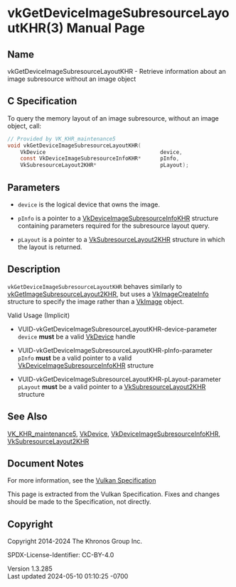 # vkGetDeviceImageSubresourceLayoutKHR(3) Manual Page

## Name

vkGetDeviceImageSubresourceLayoutKHR - Retrieve information about an
image subresource without an image object



## <a href="#_c_specification" class="anchor"></a>C Specification

To query the memory layout of an image subresource, without an image
object, call:

``` c
// Provided by VK_KHR_maintenance5
void vkGetDeviceImageSubresourceLayoutKHR(
    VkDevice                                    device,
    const VkDeviceImageSubresourceInfoKHR*      pInfo,
    VkSubresourceLayout2KHR*                    pLayout);
```

## <a href="#_parameters" class="anchor"></a>Parameters

- `device` is the logical device that owns the image.

- `pInfo` is a pointer to a
  [VkDeviceImageSubresourceInfoKHR](https://registry.khronos.org/vulkan/specs/1.3-extensions/man/html/VkDeviceImageSubresourceInfoKHR.html)
  structure containing parameters required for the subresource layout
  query.

- `pLayout` is a pointer to a
  [VkSubresourceLayout2KHR](https://registry.khronos.org/vulkan/specs/1.3-extensions/man/html/VkSubresourceLayout2KHR.html) structure in
  which the layout is returned.

## <a href="#_description" class="anchor"></a>Description

`vkGetDeviceImageSubresourceLayoutKHR` behaves similarly to
[vkGetImageSubresourceLayout2KHR](https://registry.khronos.org/vulkan/specs/1.3-extensions/man/html/vkGetImageSubresourceLayout2KHR.html),
but uses a [VkImageCreateInfo](https://registry.khronos.org/vulkan/specs/1.3-extensions/man/html/VkImageCreateInfo.html) structure to
specify the image rather than a [VkImage](https://registry.khronos.org/vulkan/specs/1.3-extensions/man/html/VkImage.html) object.

Valid Usage (Implicit)

- <a href="#VUID-vkGetDeviceImageSubresourceLayoutKHR-device-parameter"
  id="VUID-vkGetDeviceImageSubresourceLayoutKHR-device-parameter"></a>
  VUID-vkGetDeviceImageSubresourceLayoutKHR-device-parameter  
  `device` **must** be a valid [VkDevice](https://registry.khronos.org/vulkan/specs/1.3-extensions/man/html/VkDevice.html) handle

- <a href="#VUID-vkGetDeviceImageSubresourceLayoutKHR-pInfo-parameter"
  id="VUID-vkGetDeviceImageSubresourceLayoutKHR-pInfo-parameter"></a>
  VUID-vkGetDeviceImageSubresourceLayoutKHR-pInfo-parameter  
  `pInfo` **must** be a valid pointer to a valid
  [VkDeviceImageSubresourceInfoKHR](https://registry.khronos.org/vulkan/specs/1.3-extensions/man/html/VkDeviceImageSubresourceInfoKHR.html)
  structure

- <a href="#VUID-vkGetDeviceImageSubresourceLayoutKHR-pLayout-parameter"
  id="VUID-vkGetDeviceImageSubresourceLayoutKHR-pLayout-parameter"></a>
  VUID-vkGetDeviceImageSubresourceLayoutKHR-pLayout-parameter  
  `pLayout` **must** be a valid pointer to a
  [VkSubresourceLayout2KHR](https://registry.khronos.org/vulkan/specs/1.3-extensions/man/html/VkSubresourceLayout2KHR.html) structure

## <a href="#_see_also" class="anchor"></a>See Also

[VK_KHR_maintenance5](https://registry.khronos.org/vulkan/specs/1.3-extensions/man/html/VK_KHR_maintenance5.html),
[VkDevice](https://registry.khronos.org/vulkan/specs/1.3-extensions/man/html/VkDevice.html),
[VkDeviceImageSubresourceInfoKHR](https://registry.khronos.org/vulkan/specs/1.3-extensions/man/html/VkDeviceImageSubresourceInfoKHR.html),
[VkSubresourceLayout2KHR](https://registry.khronos.org/vulkan/specs/1.3-extensions/man/html/VkSubresourceLayout2KHR.html)

## <a href="#_document_notes" class="anchor"></a>Document Notes

For more information, see the <a
href="https://registry.khronos.org/vulkan/specs/1.3-extensions/html/vkspec.html#vkGetDeviceImageSubresourceLayoutKHR"
target="_blank" rel="noopener">Vulkan Specification</a>

This page is extracted from the Vulkan Specification. Fixes and changes
should be made to the Specification, not directly.

## <a href="#_copyright" class="anchor"></a>Copyright

Copyright 2014-2024 The Khronos Group Inc.

SPDX-License-Identifier: CC-BY-4.0

Version 1.3.285  
Last updated 2024-05-10 01:10:25 -0700
